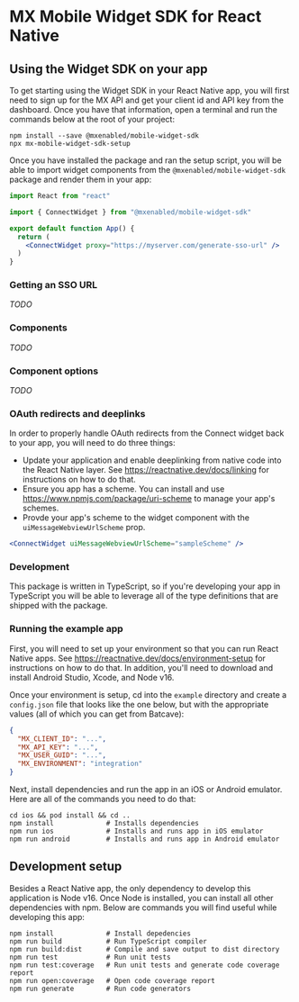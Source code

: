 # MX Mobile Widget SDK for React Native

## Using the Widget SDK on your app

To get starting using the Widget SDK in your React Native app, you will first
need to sign up for the MX API and get your client id and API key from the
dashboard. Once you have that information, open a terminal and run the commands
below at the root of your project:

```
npm install --save @mxenabled/mobile-widget-sdk
npx mx-mobile-widget-sdk-setup
```

Once you have installed the package and ran the setup script, you will be able
to import widget components from the `@mxenabled/mobile-widget-sdk` package and
render them in your app:

```jsx
import React from "react"

import { ConnectWidget } from "@mxenabled/mobile-widget-sdk"

export default function App() {
  return (
    <ConnectWidget proxy="https://myserver.com/generate-sso-url" />
  )
}
```

### Getting an SSO URL

_TODO_


### Components

_TODO_


### Component options

_TODO_


### OAuth redirects and deeplinks

In order to properly handle OAuth redirects from the Connect widget back to
your app, you will need to do three things:

- Update your application and enable deeplinking from native code into the
  React Native layer. See https://reactnative.dev/docs/linking for instructions
  on how to do that.
- Ensure you app has a scheme. You can install and use
  https://www.npmjs.com/package/uri-scheme to manage your app's schemes.
- Provde your app's scheme to the widget component with the
  `uiMessageWebviewUrlScheme` prop.

```jsx
<ConnectWidget uiMessageWebviewUrlScheme="sampleScheme" />
```


### Development

This package is written in TypeScript, so if you're developing your app in
TypeScript you will be able to leverage all of the type definitions that are
shipped with the package.


### Running the example app

First, you will need to set up your environment so that you can run React
Native apps. See https://reactnative.dev/docs/environment-setup for
instructions on how to do that. In addition, you'll need to download and
install Android Studio, Xcode, and Node v16.

Once your environment is setup, cd into the `example` directory and create a
`config.json` file that looks like the one below, but with the appropriate
values (all of which you can get from Batcave):

```json
{
  "MX_CLIENT_ID": "...",
  "MX_API_KEY": "...",
  "MX_USER_GUID": "...",
  "MX_ENVIRONMENT": "integration"
}
```

Next, install dependencies and run the app in an iOS or Android emulator. Here
are all of the commands you need to do that:

```
cd ios && pod install && cd ..
npm install             # Installs dependencies
npm run ios             # Installs and runs app in iOS emulator
npm run android         # Installs and runs app in Android emulator
```


## Development setup

Besides a React Native app, the only dependency to develop this application is
Node v16. Once Node is installed, you can install all other dependencies with
npm. Below are commands you will find useful while developing this app:

```
npm install             # Install depedencies
npm run build           # Run TypeScript compiler
npm run build:dist      # Compile and save output to dist directory
npm run test            # Run unit tests
npm run test:coverage   # Run unit tests and generate code coverage report
npm run open:coverage   # Open code coverage report
npm run generate        # Run code generators
```
